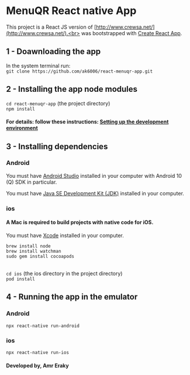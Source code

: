 # MenuQR React native App

This project is a React JS version of [http://www.crewsa.net/](http://www.crewsa.net/).<br>
was bootstrapped with [Create React App](https://github.com/facebook/create-react-app).

## 1 - Doawnloading the app
In the system terminal run: <br>
`git clone https://github.com/ak6006/react-menuqr-app.git`

## 2 -  Installing the app node modules
`cd react-menuqr-app` (the project directory) <br>
`npm install`

#### For details: follow these instructions: [Setting up the development environment](https://reactnative.dev/docs/environment-setup)

## 3 - Installing dependencies

### Android
You must have [Android Studio](https://developer.android.com/studio/index.html) installed in your computer with Android 10 (Q) SDK in particular. <br>

You must have [Java SE Development Kit (JDK)](https://www.oracle.com/java/technologies/javase-jdk16-downloads.html) installed in your computer.

### ios

#### A Mac is required to build projects with native code for iOS.

You must have [Xcode](https://developer.apple.com/xcode/resources/) installed in your computer.

`brew install node` <br>
`brew install watchman` <br>
`sudo gem install cocoapods` <br><br>

`cd ios` (the ios directory in the project directory) <br>
`pod install`

## 4 - Running the app in the emulator

### Android

`npx react-native run-android`

### ios

`npx react-native run-ios`

#### Developed by, Amr Eraky
